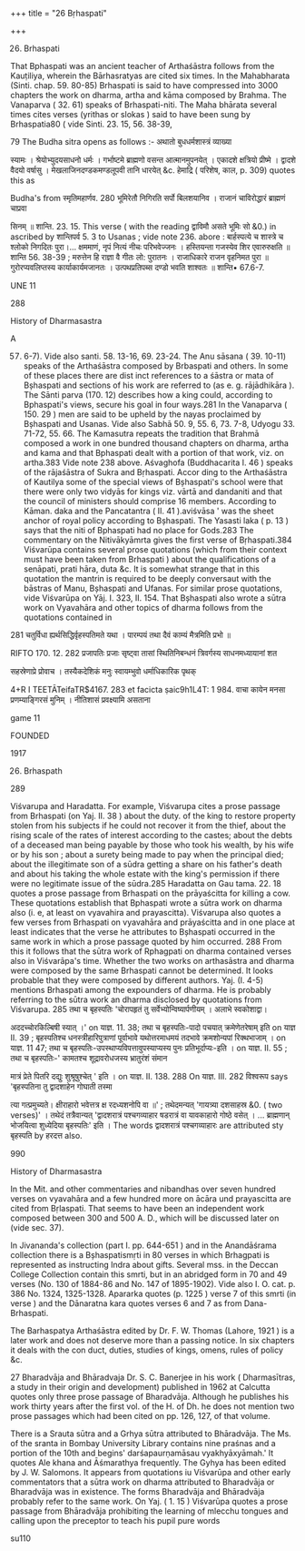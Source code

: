 +++
title = "26 Bṛhaspati"

+++

26. Brhaspati 

That Bphaspati was an ancient teacher of Arthaśāstra follows from the Kauṭiliya, wherein the Bārhasratyas are cited six times. In the Mahabharata (Sinti. chap. 59. 80-85) Brhaspati is said to have compressed into 3000 chapters the work on dharma, artha and kāma composed by Brahma. The Vanaparva ( 32. 61) speaks of Brhaspati-niti. The Maha bhārata several times cites verses (yrithas or slokas ) said to have been sung by Brhaspatia80 ( vide Sinti. 23. 15, 56. 38-39, 

79 The Budha sitra opens as follows :- अथातो बुधधर्मशास्त्रं व्याख्या 

स्यामः । श्रेयोभ्युदयसाधनो धर्मः । गर्भाष्टमे ब्राह्मणो वसन्त आत्मानमुपनयेत् । एकादशे क्षत्रियो प्रीष्मे । द्वादशे वैदयो वर्षासु । मेखलाजिनदण्डकमण्डलूपवी तानि धारयेत् &c. हेमाद्रि ( परिशेष, काल, p. 309) quotes this as 

Budha's from स्मृतिमहार्णव. 280 भूमिरेतौ निगिरति सर्पो बिलशयानिव । राजानं चाविरोद्धारं ब्राह्मणं चाप्रवा 

सिनम् ॥ शान्ति. 23. 15. This verse ( with the reading द्वाविमौ असते भूमिः सो &0.) in ascribed by शान्तिपर्व 5. 3 to Usanas ; vide note 236. abore : बार्हस्पत्ये च शास्त्रे च श्लोको निगदितः पुरा।... क्षममाणं, नृपं नित्यं नीचः परिभवेज्जनः । हस्तियन्ता गजस्येव शिर एवारुरुक्षति ॥ शान्ति 56. 38-39 ; मरुत्तेन हि राज्ञा वै गीतः लो: पुरातनः । राजाधिकारे राजन वृहनिमत पुरा ॥ गुरोरप्यवलिप्तस्य कार्याकार्यमजानतः । उत्पथप्रतिपब्स दण्डो भवति शाश्वतः ॥ शान्ति• 67.6-7. 

UNE 11 

288 

History of Dharmasastra 

A 

57. 6-7). Vide also santi. 58. 13-16, 69. 23-24. The Anu sāsana ( 39. 10-11) speaks of the Arthaśāstra composed by Brbaspati and others. In some of these places there are dist inct references to a śāstra or mata of Bșhaspati and sections of his work are referred to (as e. g. rājādhikāra ). The Sānti parva (170. 12) describes how a king could, according to Bphaspati's views, secure his goal in four ways.281 In the Vanaparva ( 150. 29 ) men are said to be upheld by the nayas proclaimed by Bșhaspati and Usanas. Vide also Sabhā 50. 9, 55. 6, 73. 7-8, Udyogu 33. 71-72, 55. 66. The Kamasutra repeats the tradition that Brahmā composed a work in one bundred thousand chapters on dharma, artha and kama and that Bphaspati dealt with a portion of that work, viz. on artha.383 Vide note 238 above. Aśvaghofa (Buddhacarita I. 46 ) speaks of the rājaśāstra of Sukra and Bṛhaspati. Accor ding to the Arthaśāstra of Kautilya some of the special views of Bșhaspati's school were that there were only two vidyās for kings viz. vārtā and dandaniti and that the council of ministers should comprise 16 members. According to Kāman. daka and the Pancatantra ( II. 41 ).aviśvāsa ' was the sheet anchor of royal policy according to Bșhaspati. The Yasasti laka ( p. 13 ) says that the niti of Bphaspati had no place for Gods.283 The commentary on the Nitivākyāmrta gives the first verse of Bṛhaspati.384 Viśvarūpa contains several prose quotations (which from their context must have been taken from Brhaspati ) about the qualifications of a senāpati, prati hāra, duta &c. It is somewhat strange that in this quotation the mantrin is required to be deeply conversaut with the bāstras of Manu, Bșhaspati and Ufanas. For similar prose quotations, vide Viśvarūpa on Yāj. I. 323, II. 154. That Bșhaspati also wrote a sūtra work on Vyavahāra and other topics of dharma follows from the quotations contained in 

281 चतुर्विधा ह्यर्थसिद्धिर्वृहस्पतिमते यथा । पारम्पयं तथा दैवं काम्यं मैत्रमिति प्रभो ॥ 

RIFTO 170. 12. 282 प्रजापतिः प्रजाः सृष्ट्वा तासां स्थितिनिबन्धनं त्रिवर्गस्य साधनमध्यायानां शत 

सहस्रेणाप्रे प्रोवाच । तस्यैकदेशिकं मनुः स्वायम्भुवो धर्माधिकारिक पृथक् 

4+R I TEETĀTeifaTR$4167. 283 et facicta ṣaic9h1L4T: 1 984. वाचा कायेन मनसा प्रणम्याङ्गिरसं मुनिम् । नीतिशासं प्रवक्ष्यामि असताना 

game 11 

FOUNDED 

1917 

26. Brhaspath 

289 

Viśvarupa and Haradatta. For example, Viśvarupa cites a prose passage from Brhaspati (on Yaj. II. 38 ) about the duty. of the king to restore property stolen from his subjects if he could not recover it from the thief, about the rising scale of the rates of interest according to the castes; about the debts of a deceased man being payable by those who took his wealth, by his wife or by his son ; about a surety being made to pay when the principal died; about the illegitimate son of a sūdra getting a share on his father's death and about his taking the whole estate with the king's permission if there were no legitimate issue of the sūdra.285 Haradatta on Gau tama. 22. 18 quotes a prose passage from Brhaspati on the prāyaścitta for killing a cow. These quotations establish that Bphaspati wrote a sūtra work on dharma also (i. e, at least on vyavahira and prayascitta). Viśvarupa also quotes a few verses from Brhaspati on vyavahāra and prāyaścitta and in one place at least indicates that the verse he attributes to Bșhaspati occurred in the same work in which a prose passage quoted by him occurred. 288 From this it follows that the sūtra work of Rphagpati on dharma contained verses also in Viśvarāpa's time. Whether the two works on arthasāstra and dharma were composed by the same Brhaspati cannot be determined. It looks probable that they were composed by different authors. Yaj. (I. 4-5) mentions Brhaspati among the expounders of dharma. He is probably referring to the sūtra work an dharma disclosed by quotations from Viśvarupa. 285 तथा च बृहस्पतिः 'चोरापहृतं तु सर्वेभ्योन्विष्यार्पणीयम् । अलाभे स्वकोशाद्वा। 

अददच्चोरकिल्बिषी स्यात् ।' on याज्ञ. 11. 38; तथा च बृहस्पतिः-पादो पचयात् क्रमेणेतरेषाम् इति on याज्ञ II. 39 ; बृहस्पतिश्च धनस्त्रीहारिपुत्राणां पूर्वाभावे यथोत्तरमाधमयं तदभावे क्रमशोन्यपां रिक्थभाजाम् । on याज्ञ. 11 47; तथा च बृहस्पतिः-उपस्थाप्यविपत्तावुपस्याप्यस्य पुनः प्रतिभूर्दाप्यः-इति । on याज्ञ. II. 55 ; तथा च बृहस्पतिः-' कामतश्च शूद्रावरोधजस्य भ्रातुरंशं संमान 

मात्रं प्रेते पितरि दद्युः शुश्रूषुश्चेत् ' इति । on याज्ञ. II. 138. 288 On याज्ञ. III. 282 विश्वरूप says 'बृहस्पतिना तु द्वादशाहेन गोघाती तस्मा 

त्या गत्प्रमुच्यते। क्षीराहारो भवेत्तत्र क्ष रदध्यशनोपि वा ॥' ; तथेदमन्यत् 'गायत्र्या दशसाहस्र &0. ( two verses)' । तथेदं तत्रैवान्यत् 'द्वादशरात्रं पश्चगव्याहार षडरात्रं वा यावकाहारो गोष्ठे वसेत् । ... ब्राह्मणान् भोजयित्वा शुध्येदिया बृहस्पतिः' इति । The words द्वादशरात्रं पश्चगव्याहारः are attributed sty बृहस्पति by हरदत्त also. 

990 

History of Dharmasastra 

In the Mit. and other commentaries and nibandhas over seven hundred verses on vyavahāra and a few hundred more on ācāra und prayascitta are cited from Bṛlaspati. That seems to have been an independent work composed between 300 and 500 A. D., which will be discussed later on (vide sec. 37). 

In Jivananda's collection (part I. pp. 644-651 ) and in the Anandāśrama collection there is a Bșhaspatismṛti in 80 verses in which Brhagpati is represented as instructing Indra about gifts. Several mss. in the Deccan College Collection contain this smrti, but in an abridged form in 70 and 49 verses (No. 130 of 1884-86 and No. 147 of 1895-1902). Vide also I. O. cat. p. 386 No. 1324, 1325-1328. Apararka quotes (p. 1225 ) verse 7 of this smrti (in verse ) and the Dānaratna kara quotes verses 6 and 7 as from Dana-Brhaspati. 

The Barhaspatya Arthaśāstra edited by Dr. F. W. Thomas (Lahore, 1921 ) is a later work and does not deserve more than a passing notice. In six chapters it deals with the con duct, duties, studies of kings, omens, rules of policy &c. 

27 Bharadvāja and Bhāradvaja Dr. S. C. Banerjee in his work ( Dharmasītras, a study in their origin and development) published in 1962 at Calcutta quotes only three prose passage of Bharadvāja. Although he publishes his work thirty years after the first vol. of the H. of Dh. he does not mention two prose passages which had been cited on pp. 126, 127, of that volume. 

There is a Srauta sūtra and a Grhya sūtra attributed to Bhāradvāja. The Ms. of the sranta in Bombay University Library contains nine praśnas and a portion of the 10th and begins' darśapaurṇamāsau vyakhyāxyāmah.' It quotes Ale khana and Āśmarathya frequently. The Gyhya has been edited by J. W. Salomons. It appears from quotations iu Viśvarūpa and other early commentators that a sūtra work on dharma attributed to Bharadvāja or Bharadvāja was in existence. The forms Bharadvāja and Bhāradvāja probably refer to the same work. On Yaj. ( 1. 15 ) Viśvarūpa quotes a prose passage from Bhāradvāja prohibiting the learning of mlecchu tongues and calling upon the preceptor to teach his pupil pure words 

su110 
